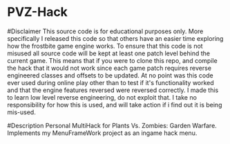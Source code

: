 # PVZ-Hack

#Disclaimer
This source code is for educational purposes only. More specifically I released this code so that others have an easier time exploring how the frostbite game engine works. To ensure that this code is not misused all source code will be kept at least one patch level behind the current game. This means that if you were to clone this repo, and compile the hack that it would not work since each game patch requires reverse engineered classes and offsets to be updated. At no point was this code ever used during online play other than to test if it's functionality worked and that the engine features reversed were reversed correctly. I made this to learn low level reverse engineering, do not exploit that. I take no responsibility for how this is used, and will take action if i find out it is being mis-used. 

#Description
Personal MultiHack for Plants Vs. Zombies: Garden Warfare. Implements my MenuFrameWork project as an ingame hack menu.



